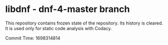 # libdnf - dnf-4-master branch

This repository contains frozen state of the repository.
Its history is cleared. It is used only for static code
analysis with Codacy.

Commit Time: 1698314814